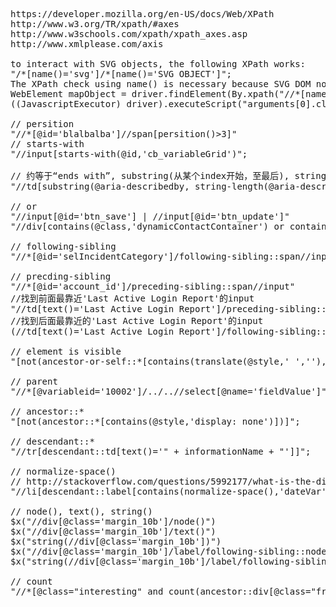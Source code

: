 

<pre>
https://developer.mozilla.org/en-US/docs/Web/XPath
http://www.w3.org/TR/xpath/#axes
http://www.w3schools.com/xpath/xpath_axes.asp
http://www.xmlplease.com/axis

to interact with SVG objects, the following XPath works:
"/*[name()='svg']/*[name()='SVG OBJECT']";
The XPath check using name() is necessary because SVG DOM nodes are in a different namespace. 
WebElement mapObject = driver.findElement(By.xpath("//*[name()='svg']/*[name()='rect']"));
((JavascriptExecutor) driver).executeScript("arguments[0].click();", mapObject);

// persition
"//*[@id='blalbalba']//span[persition()>3]"
// starts-with
"//input[starts-with(@id,'cb_variableGrid')";

// 约等于“ends with”, substring(从某个index开始，至最后), string-length
"//td[substring(@aria-describedby, string-length(@aria-describedby) - string-length('_variableName') +1) = '_variableName']";

// or
"//input[@id='btn_save'] | //input[@id='btn_update']"
"//div[contains(@class,'dynamicContactContainer') or contains(@class,'dynamicSettingContainer')]"

// following-sibling
"//*[@id='selIncidentCategory']/following-sibling::span//input"

// precding-sibling
"//*[@id='account_id']/preceding-sibling::span//input"
//找到前面最靠近'Last Active Login Report'的input
"//td[text()='Last Active Login Report']/preceding-sibling::td//input[last()]"
//找到后面最靠近的'Last Active Login Report'的input
(//td[text()='Last Active Login Report']/following-sibling::td/input)[1]

// element is visible
"[not(ancestor-or-self::*[contains(translate(@style,' ',''),'display:none')])]"

// parent
"//*[@variableid='10002']/../..//select[@name='fieldValue']";

// ancestor::*
"[not(ancestor::*[contains(@style,'display: none')])]";

// descendant::*
"//tr[descendant::td[text()='" + informationName + "']]";

// normalize-space()
// http://stackoverflow.com/questions/5992177/what-is-the-difference-between-normalize-space-and-normalize-spacetext
"//li[descendant::label[contains(normalize-space(),'dateVar')]]//input"

// node(), text(), string()
$x("//div[@class='margin_10b']/node()")
$x("//div[@class='margin_10b']/text()")
$x("string(//div[@class='margin_10b'])")
$x("//div[@class='margin_10b']/label/following-sibling::node()")
$x("string(//div[@class='margin_10b']/label/following-sibling::node())")

// count
"//*[@class="interesting" and count(ancestor::div[@class="frame"])=1]"
</pre>
